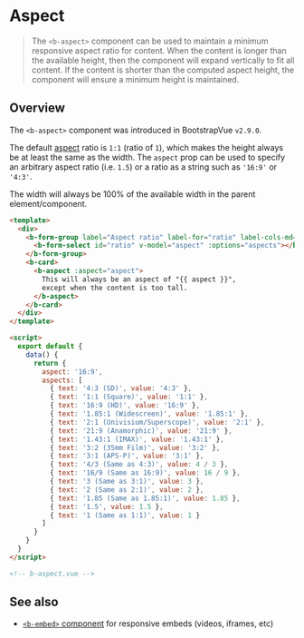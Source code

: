 # Aspect

> The `<b-aspect>` component can be used to maintain a minimum responsive aspect ratio for content.
> When the content is longer than the available height, then the component will expand vertically to
> fit all content. If the content is shorter than the computed aspect height, the component will
> ensure a minimum height is maintained.

## Overview

The `<b-aspect>` component was introduced in BootstrapVue `v2.9.0`.

The default [aspect](<https://en.wikipedia.org/wiki/Aspect_ratio_(image)>) ratio is `1:1` (ratio of
`1`), which makes the height always be at least the same as the width. The `aspect` prop can be used
to specify an arbitrary aspect ratio (i.e. `1.5`) or a ratio as a string such as `'16:9'` or
`'4:3'`.

The width will always be 100% of the available width in the parent element/component.

```html
<template>
  <div>
    <b-form-group label="Aspect ratio" label-for="ratio" label-cols-md="auto" class="mb-3">
      <b-form-select id="ratio" v-model="aspect" :options="aspects"></b-form-input>
    </b-form-group>
    <b-card>
      <b-aspect :aspect="aspect">
        This will always be an aspect of "{{ aspect }}",
        except when the content is too tall.
      </b-aspect>
    </b-card>
  </div>
</template>

<script>
  export default {
    data() {
      return {
        aspect: '16:9',
        aspects: [
          { text: '4:3 (SD)', value: '4:3' },
          { text: '1:1 (Square)', value: '1:1' },
          { text: '16:9 (HD)', value: '16:9' },
          { text: '1.85:1 (Widescreen)', value: '1.85:1' },
          { text: '2:1 (Univisium/Superscope)', value: '2:1' },
          { text: '21:9 (Anamorphic)', value: '21:9' },
          { text: '1.43:1 (IMAX)', value: '1.43:1' },
          { text: '3:2 (35mm Film)', value: '3:2' },
          { text: '3:1 (APS-P)', value: '3:1' },
          { text: '4/3 (Same as 4:3)', value: 4 / 3 },
          { text: '16/9 (Same as 16:9)', value: 16 / 9 },
          { text: '3 (Same as 3:1)', value: 3 },
          { text: '2 (Same as 2:1)', value: 2 },
          { text: '1.85 (Same as 1.85:1)', value: 1.85 },
          { text: '1.5', value: 1.5 },
          { text: '1 (Same as 1:1)', value: 1 }
        ]
      }
    }
  }
</script>

<!-- b-aspect.vue -->
```

## See also

- [`<b-embed>` component](/docs/components/embed) for responsive embeds (videos, iframes, etc)

